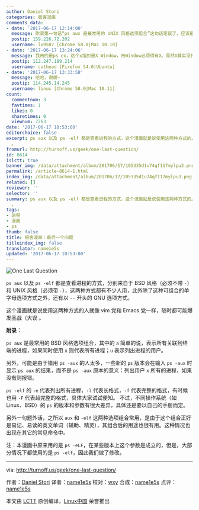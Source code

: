 ```yaml
---
author: Daniel Stori
categories: 极客漫画
comments_data:
- date: '2017-06-17 12:14:00'
  message: 附录第一句话“ps aux 是最常用的 UNIX 风格选项组合”这句话笔误了，应该是BSD风格
  postip: 159.226.72.202
  username: lx9507 [Chrome 58.0|Mac 10.10]
- date: '2017-06-17 13:24:06'
  message: 我用的是ps ex，这个x指的是X Window，用Window必须得有X。虽然X其实没什么用处。
  postip: 112.247.189.214
  username: cuthead [Firefox 54.0|Ubuntu]
- date: '2017-06-17 13:33:58'
  message: 哈哈，谢谢~
  postip: 114.245.14.245
  username: linux [Chrome 58.0|Mac 10.11]
count:
  commentnum: 3
  favtimes: 1
  likes: 0
  sharetimes: 0
  viewnum: 7263
date: '2017-06-17 10:53:00'
editorchoice: false
excerpt: ps aux 以及 ps -elf 都是查看进程的方式，这个漫画就是说使用这两种方式的人就像 vim 党和 Emacs 党一样，随时都可能爆发圣战（大误
  。
fromurl: http://turnoff.us/geek/one-last-question/
id: 8614
islctt: true
banner_img: /data/attachment/album/201706/17/105335d1u74qf117mylpu3.png.large.jpg
permalink: /article-8614-1.html
index_img: /data/attachment/album/201706/17/105335d1u74qf117mylpu3.png.thumb.jpg
related: []
reviewer: ''
selector: ''
summary: ps aux 以及 ps -elf 都是查看进程的方式，这个漫画就是说使用这两种方式的人就像 vim 党和 Emacs 党一样，随时都可能爆发圣战（大误
  。
tags:
- 进程
- 漫画
- ps
thumb: false
title: 极客漫画：最后一个问题
titleindex_img: false
translator: name1e5s
updated: '2017-06-17 10:53:00'
---
```


![One Last Question](/data/attachment/album/201706/17/105335d1u74qf117mylpu3.png)


`ps aux` 以及 `ps -elf` 都是查看进程的方式，分别来自于 BSD 风格（必须不带 `-`）和 UNIX 风格（必须带 `-`），这两种方式都有不少人用，此外除了这种可组合的单字母选项方式之外，还有以 `--` 开头的 GNU 选项方式。


这个漫画就是说使用这两种方式的人就像 vim 党和 Emacs 党一样，随时都可能爆发圣战（大误 。


**附录：**


`ps aux` 是最常用的 BSD 风格选项组合，其中的 `a` 简单的说，表示所有关联到终端的进程，如果同时使用 `x` 则代表所有进程；`u` 表示列出进程的用户。


另外，可能是由于错用 `ps -aux` 的人太多，一些新的 `ps` 版本会在输入 `ps -aux` 时显示 `ps aux` 的结果，而不是 `ps -aux` 原本的意义：列出用户 `x` 所有的进程，如果没有则报错。


`ps -elf` 的 `-e` 代表列出所有进程，`-l` 代表长格式，`-f` 代表完整的格式，有时候也用 `-F` 代表超完整的格式，具体大家试试便知。 不过，不同操作系统（如 Linux、BSD）的 `ps` 的版本和参数有很大差异，具体还是要以自己的手册而定。


另外一句题外话，之所以 `aux` 和 `-elf` 这两种选项组合常用，是由于这个组合正好是易记、易读的英文单词（辅助、精灵），其组合后的用途也很有用。这种情况也出现在其它的常见命令中。


注：本漫画中原来用的是 `ps -eLF`，在某些版本上这个参数是成立的，但是，大部分情况下都使用的是 `ps -elf`，因此我们做了修改。




---


via: <http://turnoff.us/geek/one-last-question/>


作者：[Daniel Stori](http://turnoff.us/about/) 译者：[name1e5s](https://github.com/name1e5s) 校对：[wxy](https://github.com/wxy) 合成：[name1e5s](https://github.com/name1e5s) 点评：[name1e5s](https://github.com/name1e5s)


本文由 [LCTT](https://github.com/LCTT/TranslateProject) 原创编译，[Linux中国](https://linux.cn/) 荣誉推出